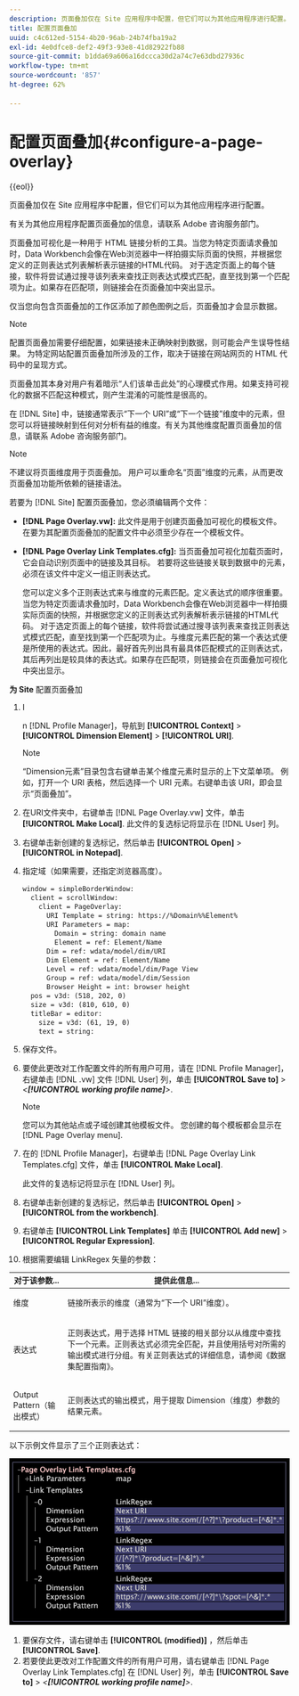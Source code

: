 ```yaml
---
description: 页面叠加仅在 Site 应用程序中配置，但它们可以为其他应用程序进行配置。
title: 配置页面叠加
uuid: c4c612ed-5154-4b20-96ab-24b74fba19a2
exl-id: 4e0dfce8-def2-49f3-93e8-41d82922fb88
source-git-commit: b1dda69a606a16dccca30d2a74c7e63dbd27936c
workflow-type: tm+mt
source-wordcount: '857'
ht-degree: 62%

---
```


# 配置页面叠加{#configure-a-page-overlay}

{{eol}}

页面叠加仅在 Site 应用程序中配置，但它们可以为其他应用程序进行配置。

有关为其他应用程序配置页面叠加的信息，请联系 Adobe 咨询服务部门。

页面叠加可视化是一种用于 HTML 链接分析的工具。当您为特定页面请求叠加时，Data Workbench会像在Web浏览器中一样拍摄实际页面的快照，并根据您定义的正则表达式列表解析表示链接的HTML代码。 对于选定页面上的每个链接，软件将尝试通过搜寻该列表来查找正则表达式模式匹配，直至找到第一个匹配项为止。如果存在匹配项，则链接会在页面叠加中突出显示。

仅当您向包含页面叠加的工作区添加了颜色图例之后，页面叠加才会显示数据。

>[!NOTE]
>
>配置页面叠加需要仔细配置，如果链接未正确映射到数据，则可能会产生误导性结果。 为特定网站配置页面叠加所涉及的工作，取决于链接在网站网页的 HTML 代码中的呈现方式。

页面叠加其本身对用户有着暗示“人们该单击此处”的心理模式作用。如果支持可视化的数据不匹配这种模式，则产生混淆的可能性是很高的。

在 [!DNL Site] 中，链接通常表示“下一个 URI”或“下一个链接”维度中的元素，但您可以将链接映射到任何对分析有益的维度。有关为其他维度配置页面叠加的信息，请联系 Adobe 咨询服务部门。

>[!NOTE]
>
>不建议将页面维度用于页面叠加。 用户可以重命名“页面”维度的元素，从而更改页面叠加功能所依赖的链接语法。

若要为 [!DNL Site] 配置页面叠加，您必须编辑两个文件：

* **[!DNL Page Overlay.vw]:** 此文件是用于创建页面叠加可视化的模板文件。 在要为其配置页面叠加的配置文件中必须至少存在一个模板文件。
* **[!DNL Page Overlay Link Templates.cfg]:** 当页面叠加可视化加载页面时，它会自动识别页面中的链接及其目标。 若要将这些链接关联到数据中的元素，必须在该文件中定义一组正则表达式。

   您可以定义多个正则表达式来与维度的元素匹配。定义表达式的顺序很重要。当您为特定页面请求叠加时，Data Workbench会像在Web浏览器中一样拍摄实际页面的快照，并根据您定义的正则表达式列表解析表示链接的HTML代码。 对于选定页面上的每个链接，软件将尝试通过搜寻该列表来查找正则表达式模式匹配，直至找到第一个匹配项为止。与维度元素匹配的第一个表达式便是所使用的表达式。因此，最好首先列出具有最具体匹配模式的正则表达式，其后再列出是较具体的表达式。如果存在匹配项，则链接会在页面叠加可视化中突出显示。

**为 Site** 配置页面叠加

1. I

   n [!DNL Profile Manager]，导航到 **[!UICONTROL Context]** > **[!UICONTROL Dimension Element]** > **[!UICONTROL URI]**.

   >[!NOTE]
   >
   >“Dimension元素”目录包含右键单击某个维度元素时显示的上下文菜单项。 例如，打开一个 URI 表格，然后选择一个 URI 元素。右键单击该 URI，即会显示“页面叠加”。

1. 在URI文件夹中，右键单击 [!DNL Page Overlay.vw] 文件，单击 **[!UICONTROL Make Local]**. 此文件的复选标记将显示在 [!DNL User] 列。
1. 右键单击新创建的复选标记，然后单击 **[!UICONTROL Open]** > **[!UICONTROL in Notepad]**.
1. 指定域（如果需要，还指定浏览器高度）。

   ```
   window = simpleBorderWindow:
     client = scrollWindow:
       client = PageOverlay:
         URI Template = string: https://%Domain%%Element%
         URI Parameters = map:
           Domain = string: domain name
           Element = ref: Element/Name
         Dim = ref: wdata/model/dim/URI
         Dim Element = ref: Element/Name
         Level = ref: wdata/model/dim/Page View
         Group = ref: wdata/model/dim/Session
         Browser Height = int: browser height
     pos = v3d: (518, 202, 0)
     size = v3d: (810, 610, 0)
     titleBar = editor:
       size = v3d: (61, 19, 0)
       text = string:
   ```

1. 保存文件。
1. 要使此更改对工作配置文件的所有用户可用，请在 [!DNL Profile Manager]，右键单击 [!DNL .vw] 文件 [!DNL User] 列，单击 **[!UICONTROL Save to]** > *&lt;**[!UICONTROL working profile name]**>*.

   >[!NOTE]
   >
   >您可以为其他站点或子域创建其他模板文件。 您创建的每个模板都会显示在 [!DNL Page Overlay menu].

1. 在的 [!DNL Profile Manager]，右键单击 [!DNL Page Overlay Link Templates.cfg] 文件，单击 **[!UICONTROL Make Local]**.

   此文件的复选标记将显示在 [!DNL User] 列。

1. 右键单击新创建的复选标记，然后单击 **[!UICONTROL Open]** > **[!UICONTROL from the workbench]**.
1. 右键单击 **[!UICONTROL Link Templates]** 单击 **[!UICONTROL Add new]** > **[!UICONTROL Regular Expression]**.
1. 根据需要编辑 LinkRegex 矢量的参数：

<table id="table_24DD4BB5009542F7BB1DA3318E2E6E2B">
 <thead>
  <tr>
   <th colname="col1" class="entry"> 对于该参数... </th>
   <th colname="col2" class="entry"> 提供此信息... </th>
  </tr>
 </thead>
 <tbody>
  <tr>
   <td colname="col1"> <p>维度 </p> </td>
   <td colname="col2"> <p>链接所表示的维度（通常为“下一个 URI”维度）。 </p> </td>
  </tr>
  <tr>
   <td colname="col1"> <p>表达式 </p> </td>
   <td colname="col2"> <p>正则表达式，用于选择 HTML 链接的相关部分以从维度中查找下一个元素。正则表达式必须完全匹配，并且使用括号对所需的输出模式进行分组。有关正则表达式的详细信息，请参阅《数据集配置指南》<i></i>。 </p> </td>
  </tr>
  <tr>
   <td colname="col1"> <p>Output Pattern（输出模式） </p> </td>
   <td colname="col2"> <p>正则表达式的输出模式，用于提取 Dimension（维度）参数的结果元素。 </p> </td>
  </tr>
 </tbody>
</table>

以下示例文件显示了三个正则表达式：

![](assets/cfg_PageOverlayLinkTemplates_Example.png)

1. 要保存文件，请右键单击 **[!UICONTROL (modified)]** ，然后单击 **[!UICONTROL Save]**.
1. 若要使此更改对工作配置文件的所有用户可用，请右键单击 [!DNL Page Overlay Link Templates.cfg] 在 [!DNL User] 列，单击 **[!UICONTROL Save to]** > *&lt;**[!UICONTROL working profile name]**>*.
